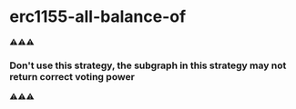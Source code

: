 # erc1155-all-balance-of

⚠️⚠️⚠️

### Don't use this strategy, the subgraph in this strategy may not return correct voting power

⚠️⚠️⚠️
